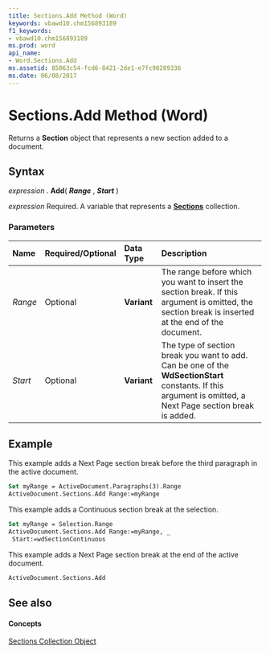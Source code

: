 ```yaml
---
title: Sections.Add Method (Word)
keywords: vbawd10.chm156893189
f1_keywords:
- vbawd10.chm156893189
ms.prod: word
api_name:
- Word.Sections.Add
ms.assetid: 85063c54-fcd6-8421-2de1-e7fc90289336
ms.date: 06/08/2017
---
```



# Sections.Add Method (Word)

Returns a  **Section** object that represents a new section added to a document.


## Syntax

 _expression_ . **Add**( **_Range_** , **_Start_** )

 _expression_ Required. A variable that represents a **[Sections](sections-object-word.md)** collection.


### Parameters



|**Name**|**Required/Optional**|**Data Type**|**Description**|
|:-----|:-----|:-----|:-----|
| _Range_|Optional| **Variant**|The range before which you want to insert the section break. If this argument is omitted, the section break is inserted at the end of the document.|
| _Start_|Optional| **Variant**|The type of section break you want to add. Can be one of the  **WdSectionStart** constants. If this argument is omitted, a Next Page section break is added.|

## Example

This example adds a Next Page section break before the third paragraph in the active document.


```vb
Set myRange = ActiveDocument.Paragraphs(3).Range 
ActiveDocument.Sections.Add Range:=myRange
```

This example adds a Continuous section break at the selection.




```vb
Set myRange = Selection.Range 
ActiveDocument.Sections.Add Range:=myRange, _ 
 Start:=wdSectionContinuous
```

This example adds a Next Page section break at the end of the active document.




```vb
ActiveDocument.Sections.Add
```


## See also


#### Concepts


[Sections Collection Object](sections-object-word.md)

